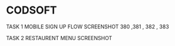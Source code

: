 # CODSOFT
TASK 1 MOBILE SIGN UP FLOW
 SCREENSHOT 380 ,381 , 382 , 383

TASK 2 RESTAURENT MENU
SCREENSHOT 
